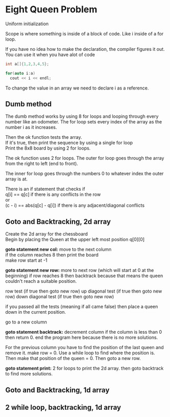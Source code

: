# Eight Queen Problem

Uniform initialization

Scope is where something is inside of a block of code. Like i inside of a for loop.

If you have no idea how to make the declaration, the compiler figures it out. You can use it when you have alot of code
```c++
int a[]{1,2,3,4,5};

for(auto i:a) 
  cout << i << endl;

```

To change the value in an array we need to declare i as a reference.




## Dumb method
The dumb method works by using 8 for loops and looping through every number like an odometer. The for loop sets every index of the array as the number i as it increases. 

Then the ok function tests the array.\
If it's true, then print the sequence by using a single for loop\
Print the 8x8 board by using 2 for loops.

The ok function uses 2 for loops. The outer for loop goes through the array from the right to left (end to front).

The inner for loop goes through the numbers 0 to whatever index the outer array is at.

There is an if statement that checks if \
q[i] == q[c] if there is any conflicts in the row\
or\
(c - i) == abs(q[c] - q[i]) if there is any adjacent/diagonal conflicts


## Goto and Backtracking, 2d array
Create the 2d array for the chessboard\
Begin by placing the Queen at the upper left most position q[0][0]

**goto statement new col:**
move to the next column\
if the column reaches 8 then print the board\
make row start at -1

**goto statement new row:**
more to next row (which will start at 0 at the beginning)
if row reaches 8 then backtrack because that means the queen couldn't reach a suitable position.

row test (if true then goto new row)
up diagonal test (if true then goto new row)
down diagonal test (if true then goto new row)

if you passed all the tests (meaning if all came false) then place a queen down in the current position. 

go to a new column

**goto statement backtrack:**
decrement column
if the column is less than 0 then return 0. end the program here because there is no more solutions.

For the previous column you have to find the position of the last queen and remove it.
make row = 0.
Use a while loop to find where the position is.
Then make that position of the queen = 0.
Then goto a new row.

**goto statement print:**
2 for loops to print the 2d array.
then goto backtrack to find more solutions. 


## Goto and Backtracking, 1d array

## 2 while loop, backtracking, 1d array

